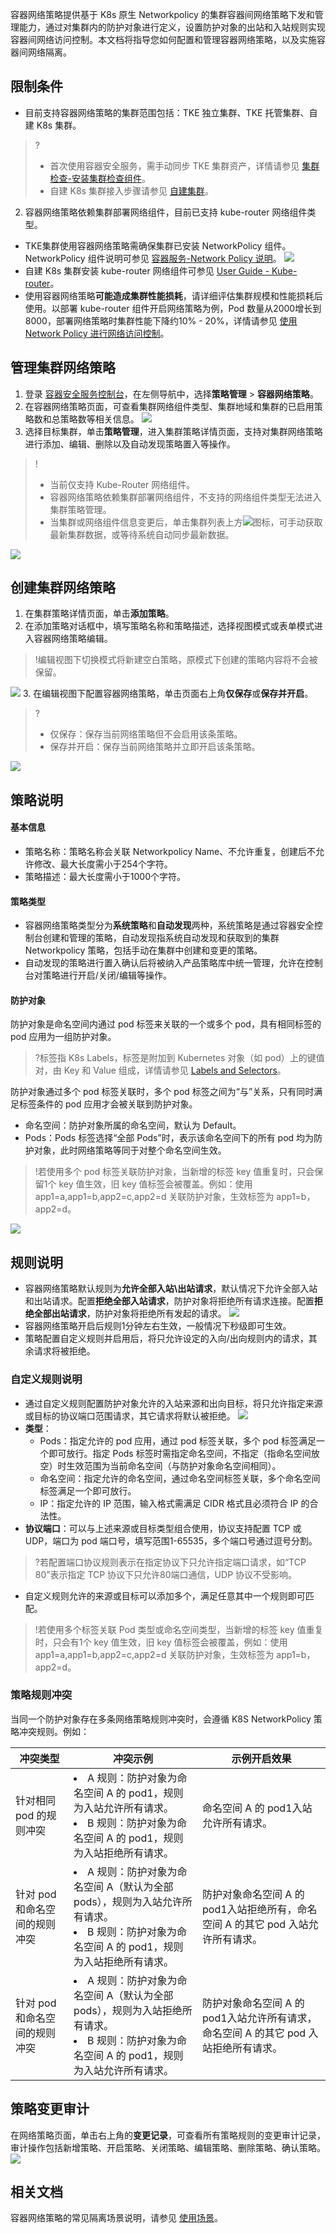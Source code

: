 容器网络策略提供基于 K8s 原生 Networkpolicy 的集群容器间网络策略下发和管理能力，通过对集群内的防护对象进行定义，设置防护对象的出站和入站规则实现容器间网络访问控制。本文档将指导您如何配置和管理容器网络策略，以及实施容器间网络隔离。



## 限制条件
- 目前支持容器网络策略的集群范围包括：TKE 独立集群、TKE 托管集群、自建 K8s 集群。
>?
>- 首次使用容器安全服务，需手动同步 TKE 集群资产，详情请参见 [集群检查-安装集群检查组件](https://cloud.tencent.com/document/product/1285/65019)。
>- 自建 K8s 集群接入步骤请参见 [自建集群](https://cloud.tencent.com/document/product/1285/72762)。 
>
2. 容器网络策略依赖集群部署网络组件，目前已支持 kube-router 网络组件类型。 
  - TKE集群使用容器网络策略需确保集群已安装 NetworkPolicy 组件。NetworkPolicy 组件说明可参见 [容器服务-Network Policy 说明](https://cloud.tencent.com/document/product/457/50841)。
 ![](https://qcloudimg.tencent-cloud.cn/raw/fb7b23cbbf8da458a4ede060886bbb28.png)
  - 自建 K8s 集群安装 kube-router 网络组件可参见 [User Guide - Kube-router](https://www.kube-router.io/docs/user-guide/#try-kube-router-with-cluster-installers)。
- 使用容器网络策略**可能造成集群性能损耗**，请详细评估集群规模和性能损耗后使用。以部署 kube-router 组件开启网络策略为例，Pod 数量从2000增长到8000，部署网络策略时集群性能下降约10% - 20%，详情请参见 [使用 Network Policy 进行网络访问控制](https://cloud.tencent.com/document/product/457/19793)。


## 管理集群网络策略
1. 登录 [容器安全服务控制台](https://console.cloud.tencent.com/tcss)，在左侧导航中，选择**策略管理** > **容器网络策略**。
2. 在容器网络策略页面，可查看集群网络组件类型、集群地域和集群的已启用策略数和总策略数等相关信息。
![](https://qcloudimg.tencent-cloud.cn/raw/777f012df8ae2e2f079e1861b39d57d5.png)
3. 选择目标集群，单击**策略管理**，进入集群策略详情页面，支持对集群网络策略进行添加、编辑、删除以及自动发现策略置入等操作。
>!
>- 当前仅支持 Kube-Router 网络组件。
>- 容器网络策略依赖集群部署网络组件，不支持的网络组件类型无法进入集群策略管理。
>- 当集群或网络组件信息变更后，单击集群列表上方![](https://qcloudimg.tencent-cloud.cn/raw/84bc9837a873d4a56973dcaea9891958.png)图标，可手动获取最新集群数据，或等待系统自动同步最新数据。
>
![](https://qcloudimg.tencent-cloud.cn/raw/d66ac5495dd18eae18b155c071909403.png)


## 创建集群网络策略
1. 在集群策略详情页面，单击**添加策略**。
2. 在添加策略对话框中，填写策略名称和策略描述，选择视图模式或表单模式进入容器网络策略编辑。
>!编辑视图下切换模式将新建空白策略，原模式下创建的策略内容将不会被保留。
>
![](https://qcloudimg.tencent-cloud.cn/raw/ab0506866daa063c8434e946f0bf83f5.png)
3. 在编辑视图下配置容器网络策略，单击页面右上角**仅保存**或**保存并开启**。
>?
>- 仅保存：保存当前网络策略但不会启用该条策略。
>- 保存并开启：保存当前网络策略并立即开启该条策略。
>
![](https://qcloudimg.tencent-cloud.cn/raw/fe306402789a65682743697d9f35ced8.png)

## 策略说明
#### 基本信息
 - 策略名称：策略名称会关联 Networkpolicy Name、不允许重复，创建后不允许修改、最大长度需小于254个字符。
 - 策略描述：最大长度需小于1000个字符。


#### 策略类型
- 容器网络策略类型分为**系统策略**和**自动发现**两种，系统策略是通过容器安全控制台创建和管理的策略，自动发现指系统自动发现和获取到的集群 Networkpolicy 策略，包括手动在集群中创建和变更的策略。
- 自动发现的策略进行置入确认后将被纳入产品策略库中统一管理，允许在控制台对策略进行开启/关闭/编辑等操作。

#### 防护对象
防护对象是命名空间内通过 pod 标签来关联的一个或多个 pod，具有相同标签的 pod 应用为一组防护对象。
>?标签指 K8s Labels，标签是附加到 Kubernetes 对象（如 pod）上的键值对，由 Key 和 Value 组成，详情请参见 [Labels and Selectors](https://kubernetes.io/docs/concepts/overview/working-with-objects/labels/)。
>

防护对象通过多个 pod 标签关联时，多个 pod 标签之间为“与”关系，只有同时满足标签条件的 pod 应用才会被关联到防护对象。

- 命名空间：防护对象所属的命名空间，默认为 Default。
- Pods：Pods 标签选择“全部 Pods”时，表示该命名空间下的所有 pod 均为防护对象，此时网络策略等同于对整个命名空间生效。
>!若使用多个 pod 标签关联防护对象，当新增的标签 key 值重复时，只会保留1个 key 值生效，旧 key 值标签会被覆盖。例如：使用 app1=a,app1=b,app2=c,app2=d 关联防护对象，生效标签为 app1=b，app2=d。
>
![](https://qcloudimg.tencent-cloud.cn/raw/03934eecab725ab3a0eb6a25562b2d3f.png)

## 规则说明
- 容器网络策略默认规则为**允许全部入站\出站请求**，默认情况下允许全部入站和出站请求。配置**拒绝全部入站请求**，防护对象将拒绝所有请求连接。配置**拒绝全部出站请求**，防护对象将拒绝所有发起的请求。
![](https://qcloudimg.tencent-cloud.cn/raw/1748e3c201fb15ffd0941cdf2bcdc0c1.png)
- 容器网络策略开启后规则1分钟左右生效，一般情况下秒级即可生效。
- 策略配置自定义规则并启用后，将只允许设定的入向/出向规则内的请求，其余请求将被拒绝。

### 自定义规则说明
- 通过自定义规则配置防护对象允许的入站来源和出向目标，将只允许指定来源或目标的协议端口范围请求，其它请求将默认被拒绝。
![](https://qcloudimg.tencent-cloud.cn/raw/16660ea2a687b16ffd382ef8970c7a84.png)
 - **类型**：
   - Pods：指定允许的 pod 应用，通过 pod 标签关联，多个 pod 标签满足一个即可放行。指定 Pods 标签时需指定命名空间，不指定（指命名空间放空）时生效范围为当前命名空间（与防护对象命名空间相同）。
   - 命名空间：指定允许的命名空间，通过命名空间标签关联，多个命名空间标签满足一个即可放行。
   - IP：指定允许的 IP 范围，输入格式需满足 CIDR 格式且必须符合 IP 的合法性。
  - **协议端口**：可以与上述来源或目标类型组合使用，协议支持配置 TCP 或 UDP，端口为 pod 端口号，填写范围1-65535，多个端口号通过逗号分割。
>?若配置端口协议规则表示在指定协议下只允许指定端口请求，如“TCP 80”表示指定 TCP 协议下只允许80端口通信，UDP 协议不受影响。
>
- 自定义规则允许的来源或目标可以添加多个，满足任意其中一个规则即可匹配。
>!若使用多个标签关联 Pod 类型或命名空间类型，当新增的标签 key 值重复时，只会有1个 key 值生效，旧 key 值标签会被覆盖，例如：使用 app1=a,app1=b,app2=c,app2=d 关联防护对象，生效标签为 app1=b，app2=d。


### 策略规则冲突
当同一个防护对象存在多条网络策略规则冲突时，会遵循 K8S NetworkPolicy 策略冲突规则。例如：

| 冲突类型                      | 冲突示例                                                     | 示例开启效果                                                 |
| ----------------------------- | ------------------------------------------------------------ | ------------------------------------------------------------ |
| 针对相同 pod 的规则冲突       | <li>A 规则：防护对象为命名空间 A 的 pod1，规则为入站允许所有请求。</li><li>B 规则：防护对象为命名空间 A 的 pod1，规则为入站拒绝所有请求。</li> | 命名空间 A 的 pod1入站允许所有请求。                          |
| 针对 pod 和命名空间的规则冲突 | <li>A 规则：防护对象为命名空间 A（默认为全部 pods），规则为入站允许所有请求。</li><li>B 规则：防护对象为命名空间 A 的 pod1，规则为入站拒绝所有请求。</li> | 防护对象命名空间 A 的 pod1入站拒绝所有，命名空间 A 的其它 pod 入站允许所有请求。 |
| 针对 pod 和命名空间的规则冲突 | <li>A 规则：防护对象为命名空间 A（默认为全部 pods），规则为入站拒绝所有请求。</li><li>B 规则：防护对象为命名空间 A 的 pod1，规则为入站允许所有请求。</li> | 防护对象命名空间 A 的 pod1入站允许所有请求，命名空间 A 的其它 pod 入站拒绝所有请求。 |


## 策略变更审计
在网络策略页面，单击右上角的**变更记录**，可查看所有策略规则的变更审计记录，审计操作包括新增策略、开启策略、关闭策略、编辑策略、删除策略、确认策略。
![](https://qcloudimg.tencent-cloud.cn/raw/852cc45929a7f779f194b6881f3712af.png)

## 相关文档
容器网络策略的常见隔离场景说明，请参见 [使用场景](https://cloud.tencent.com/document/product/1285/80415)。

